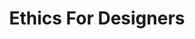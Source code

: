 ---
title: "Ethics For Designers"
authors:
    - "Jet Gispen"
categories: 
    - "inclusive design"
    - "ethics"
link: "https://www.ethicsfordesigners.com/"
---